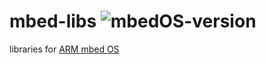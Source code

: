 # mbed-libs ![mbedOS-version](https://img.shields.io/badge/mbedOS-5-blue)
libraries for [ARM mbed OS](https://www.mbed.com/en/platform/mbed-os/)

